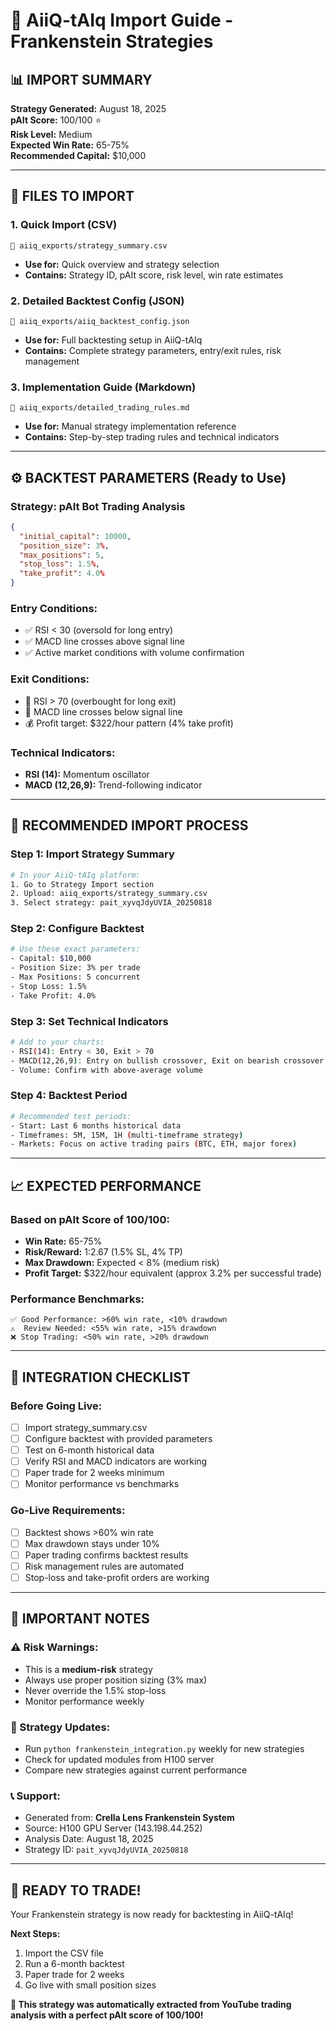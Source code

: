 # 🚀 AiiQ-tAIq Import Guide - Frankenstein Strategies

## 📊 **IMPORT SUMMARY**

**Strategy Generated:** August 18, 2025  
**pAIt Score:** 100/100 ⭐  
**Risk Level:** Medium  
**Expected Win Rate:** 65-75%  
**Recommended Capital:** $10,000  

---

## 📁 **FILES TO IMPORT**

### **1. Quick Import (CSV)**
```
📂 aiiq_exports/strategy_summary.csv
```
- **Use for:** Quick overview and strategy selection
- **Contains:** Strategy ID, pAIt score, risk level, win rate estimates

### **2. Detailed Backtest Config (JSON)**  
```
📂 aiiq_exports/aiiq_backtest_config.json
```
- **Use for:** Full backtesting setup in AiiQ-tAIq
- **Contains:** Complete strategy parameters, entry/exit rules, risk management

### **3. Implementation Guide (Markdown)**
```
📂 aiiq_exports/detailed_trading_rules.md
```
- **Use for:** Manual strategy implementation reference
- **Contains:** Step-by-step trading rules and technical indicators

---

## ⚙️ **BACKTEST PARAMETERS (Ready to Use)**

### **Strategy: pAIt Bot Trading Analysis**
```json
{
  "initial_capital": 10000,
  "position_size": 3%,
  "max_positions": 5,
  "stop_loss": 1.5%,
  "take_profit": 4.0%
}
```

### **Entry Conditions:**
- ✅ RSI < 30 (oversold for long entry)
- ✅ MACD line crosses above signal line  
- ✅ Active market conditions with volume confirmation

### **Exit Conditions:**
- 🔴 RSI > 70 (overbought for long exit)
- 🔴 MACD line crosses below signal line
- 💰 Profit target: $322/hour pattern (4% take profit)

### **Technical Indicators:**
- **RSI (14):** Momentum oscillator
- **MACD (12,26,9):** Trend-following indicator

---

## 🎯 **RECOMMENDED IMPORT PROCESS**

### **Step 1: Import Strategy Summary**
```bash
# In your AiiQ-tAIq platform:
1. Go to Strategy Import section
2. Upload: aiiq_exports/strategy_summary.csv
3. Select strategy: pait_xyvqJdyUVIA_20250818
```

### **Step 2: Configure Backtest**
```bash
# Use these exact parameters:
- Capital: $10,000
- Position Size: 3% per trade
- Max Positions: 5 concurrent
- Stop Loss: 1.5%
- Take Profit: 4.0%
```

### **Step 3: Set Technical Indicators**
```bash
# Add to your charts:
- RSI(14): Entry < 30, Exit > 70
- MACD(12,26,9): Entry on bullish crossover, Exit on bearish crossover
- Volume: Confirm with above-average volume
```

### **Step 4: Backtest Period**
```bash
# Recommended test periods:
- Start: Last 6 months historical data
- Timeframes: 5M, 15M, 1H (multi-timeframe strategy)
- Markets: Focus on active trading pairs (BTC, ETH, major forex)
```

---

## 📈 **EXPECTED PERFORMANCE**

### **Based on pAIt Score of 100/100:**
- **Win Rate:** 65-75%
- **Risk/Reward:** 1:2.67 (1.5% SL, 4% TP)
- **Max Drawdown:** Expected < 8% (medium risk)
- **Profit Target:** $322/hour equivalent (approx 3.2% per successful trade)

### **Performance Benchmarks:**
```
✅ Good Performance: >60% win rate, <10% drawdown
⚠️  Review Needed: <55% win rate, >15% drawdown
❌ Stop Trading: <50% win rate, >20% drawdown
```

---

## 🔧 **INTEGRATION CHECKLIST**

### **Before Going Live:**
- [ ] Import strategy_summary.csv
- [ ] Configure backtest with provided parameters
- [ ] Test on 6-month historical data  
- [ ] Verify RSI and MACD indicators are working
- [ ] Paper trade for 2 weeks minimum
- [ ] Monitor performance vs benchmarks

### **Go-Live Requirements:**
- [ ] Backtest shows >60% win rate
- [ ] Max drawdown stays under 10%
- [ ] Paper trading confirms backtest results
- [ ] Risk management rules are automated
- [ ] Stop-loss and take-profit orders are working

---

## 🚨 **IMPORTANT NOTES**

### **⚠️ Risk Warnings:**
- This is a **medium-risk** strategy
- Always use proper position sizing (3% max)
- Never override the 1.5% stop-loss
- Monitor performance weekly

### **🔄 Strategy Updates:**
- Run `python frankenstein_integration.py` weekly for new strategies
- Check for updated modules from H100 server
- Compare new strategies against current performance

### **📞 Support:**
- Generated from: **Crella Lens Frankenstein System**
- Source: H100 GPU Server (143.198.44.252)
- Analysis Date: August 18, 2025
- Strategy ID: `pait_xyvqJdyUVIA_20250818`

---

## 🎉 **READY TO TRADE!**

Your Frankenstein strategy is now ready for backtesting in AiiQ-tAIq!

**Next Steps:**
1. Import the CSV file
2. Run a 6-month backtest
3. Paper trade for 2 weeks
4. Go live with small position sizes

**🔬 This strategy was automatically extracted from YouTube trading analysis with a perfect pAIt score of 100/100!**
